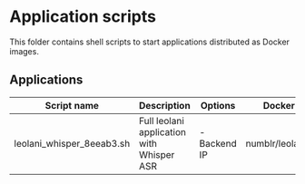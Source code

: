 # Application scripts

This folder contains shell scripts to start applications distributed as Docker images.

## Applications

| Script name               | Description                               | Options      | Docker image          |
|---------------------------|-------------------------------------------|--------------|-----------------------|
| leolani_whisper_8eeab3.sh | Full leolani application with Whisper ASR | - Backend IP | numblr/leolani:8eeab3 | 


